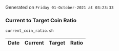Generated on `Friday 01-October-2021 at 03:23:33`

### Current to Target Coin Ratio
`current_coin_ratio.sh`

Date|Current|Target|Ratio
---|---|---|---
